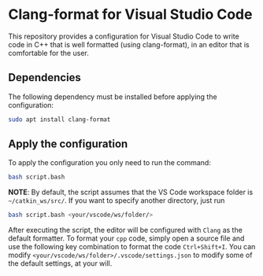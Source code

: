# Clang-format for Visual Studio Code

This repository provides a configuration for Visual Studio Code to write code in C++ that is well formatted (using clang-format), in an editor that is comfortable for the user.

## Dependencies

The following dependency must be installed before applying the configuration:

```bash
sudo apt install clang-format
```

## Apply the configuration

To apply the configuration you only need to run the command:

```bash
bash script.bash
```

**NOTE**: By default, the script assumes that the VS Code workspace folder is `~/catkin_ws/src/`.
If you want to specify another directory, just run

```bash
bash script.bash <your/vscode/ws/folder/>
```

After executing the script, the editor will be configured with `Clang` as the default formatter.
To format your `cpp` code, simply open a source file and use the following key combination to format the code `Ctrl+Shift+I`.
You can modify `<your/vscode/ws/folder>/.vscode/settings.json` to modify some of the default settings, at your will.
